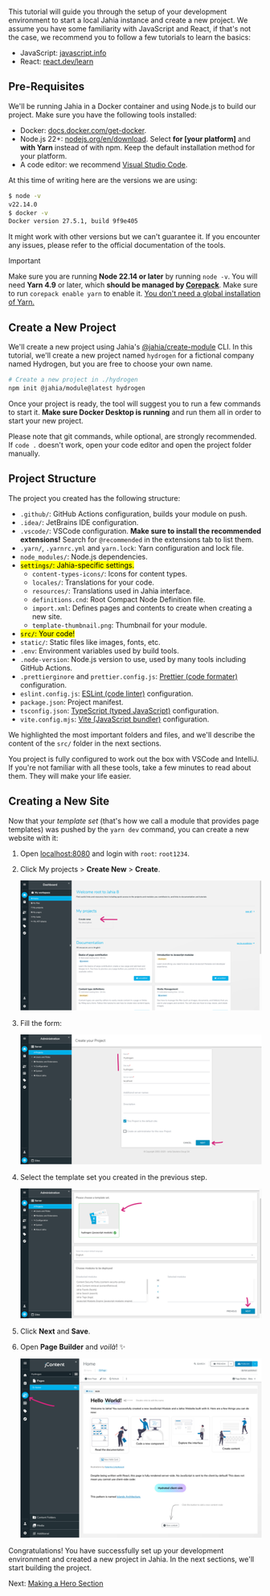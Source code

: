 This tutorial will guide you through the setup of your development environment to start a local Jahia instance and create a new project. We assume you have some familiarity with JavaScript and React, if that's not the case, we recommend you to follow a few tutorials to learn the basics:

- JavaScript: [javascript.info](https://javascript.info/)
- React: [react.dev/learn](https://react.dev/learn)

## Pre-Requisites

We'll be running Jahia in a Docker container and using Node.js to build our project. Make sure you have the following tools installed:

- Docker: [docs.docker.com/get-docker](https://docs.docker.com/get-docker/).
- Node.js 22+: [nodejs.org/en/download](https://nodejs.org/en/download). Select **for [your platform]** and **with Yarn** instead of with npm. Keep the default installation method for your platform.
- A code editor: we recommend [Visual Studio Code](https://code.visualstudio.com/).

At this time of writing here are the versions we are using:

```bash
$ node -v
v22.14.0
$ docker -v
Docker version 27.5.1, build 9f9e405
```

It might work with other versions but we can't guarantee it. If you encounter any issues, please refer to the official documentation of the tools.

> [!IMPORTANT]
> Make sure you are running **Node 22.14 or later** by running `node -v`. You will need **Yarn 4.9** or later, which **should be managed by [Corepack](https://github.com/nodejs/corepack)**. Make sure to run `corepack enable yarn` to enable it. [You don't need a global installation of Yarn.](https://yarnpkg.com/getting-started/install)

## Create a New Project

We'll create a new project using Jahia's [@jahia/create-module](https://www.npmjs.com/@jahia/create-module) CLI. In this tutorial, we'll create a new project named `hydrogen` for a fictional company named Hydrogen, but you are free to choose your own name.

```bash
# Create a new project in ./hydrogen
npm init @jahia/module@latest hydrogen
```

Once your project is ready, the tool will suggest you to run a few commands to start it. **Make sure Docker Desktop is running** and run them all in order to start your new project.

Please note that git commands, while optional, are strongly recommended. If `code .` doesn't work, open your code editor and open the project folder manually.

## Project Structure

The project you created has the following structure:

- `.github/`: GitHub Actions configuration, builds your module on push.
- `.idea/`: JetBrains IDE configuration.
- `.vscode/`: VSCode configuration. **Make sure to install the recommended extensions!** Search for `@recommended` in the extensions tab to list them.
- `.yarn/`, `.yarnrc.yml` and `yarn.lock`: Yarn configuration and lock file.
- `node_modules/`: Node.js dependencies.
- <mark>`settings/`: Jahia-specific settings.</mark>
  - `content-types-icons/`: Icons for content types.
  - `locales/`: Translations for your code.
  - `resources/`: Translations used in Jahia interface.
  - `definitions.cnd`: Root Compact Node Definition file.
  - `import.xml`: Defines pages and contents to create when creating a new site.
  - `template-thumbnail.png`: Thumbnail for your module.
- <mark>`src/`: Your code!</mark>
- `static/`: Static files like images, fonts, etc.
- `.env`: Environment variables used by build tools.
- `.node-version`: Node.js version to use, used by many tools including GitHub Actions.
- `.prettierginore` and `prettier.config.js`: [Prettier (code formater)](https://prettier.io/) configuration.
- `eslint.config.js`: [ESLint (code linter)](https://eslint.org/) configuration.
- `package.json`: Project manifest.
- `tsconfig.json`: [TypeScript (typed JavaScript)](https://www.typescriptlang.org/) configuration.
- `vite.config.mjs`: [Vite (JavaScript bundler)](https://vite.dev/) configuration.

We highlighted the most important folders and files, and we'll describe the content of the `src/` folder in the next sections.

You project is fully configured to work out the box with VSCode and IntelliJ. If you're not familiar with all these tools, take a few minutes to read about them. They will make your life easier.

## Creating a New Site

Now that your _template set_ (that's how we call a module that provides page templates) was pushed by the `yarn dev` command, you can create a new website with it:

1. Open [localhost:8080](http://localhost:8080) and login with `root`: `root1234`.

2. Click My projects > **Create New** > **Create**.

   ![Jahia Homepage](homepage.png)

3. Fill the form:

   ![Site creation form](create.png)

4. Select the template set you created in the previous step.

   ![Template selection interface](select-template.png)

5. Click **Next** and **Save**.

6. Open **Page Builder** and _voilà_! ✨

   ![Page Builder interface](page-builder.png)

Congratulations! You have successfully set up your development environment and created a new project in Jahia. In the next sections, we'll start building the project.

Next: [Making a Hero Section](../2-making-a-hero-section/)
